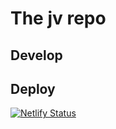 # The jv repo

## Develop

## Deploy

[![Netlify Status](https://api.netlify.com/api/v1/badges/841ec969-c886-45f4-8e1f-cc465a1541a5/deploy-status)](https://app.netlify.com/sites/extraordinary-cascaron-cbe7ae/deploys)
